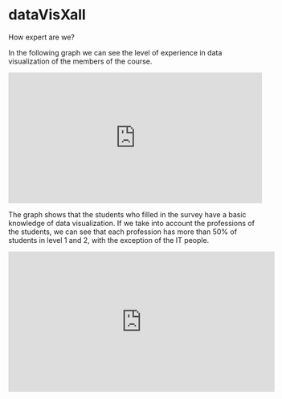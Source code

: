 # dataVisXall
How expert are we?

In the following graph we can see the level of experience in data visualization of the members of the course. 

<iframe width="504.9655963302753" height="260.41666666666663" seamless frameborder="0" scrolling="no" src="https://docs.google.com/spreadsheets/d/1Kk9Bc1r_KfsFUi5rts63j1DYPKYHOiSh4siRhi68pmI/pubchart?oid=121297134&amp;format=interactive"></iframe>

The graph shows that the students who filled in the survey have a basic knowledge of data visualization. 
If we take into account the professions of the students, we can see that each profession has more than 50% of students in level 1 and 2, with the exception of the IT people. 

<iframe width="530" height="279" seamless frameborder="0" scrolling="no" src="https://docs.google.com/spreadsheets/d/1Kk9Bc1r_KfsFUi5rts63j1DYPKYHOiSh4siRhi68pmI/pubchart?oid=779610768&amp;format=interactive"></iframe>
